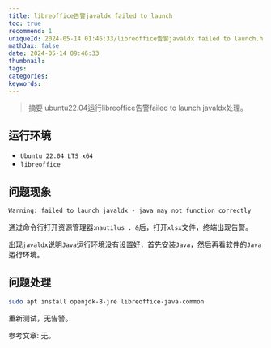 ```yaml
---
title: libreoffice告警javaldx failed to launch
toc: true
recommend: 1
uniqueId: 2024-05-14 01:46:33/libreoffice告警javaldx failed to launch.html
mathJax: false
date: 2024-05-14 09:46:33
thumbnail:
tags:
categories:
keywords:
---
```

> 摘要
ubuntu22.04运行libreoffice告警failed to launch javaldx处理。
<!-- more -->

## 运行环境

- `Ubuntu 22.04 LTS x64`
- `libreoffice`

## 问题现象

```txt
Warning: failed to launch javaldx - java may not function correctly
```
通过命令行打开资源管理器:`nautilus . &`后，打开`xlsx`文件，终端出现告警。

出现`javaldx`说明`Java`运行环境没有设置好，首先安装`Java`，然后再看软件的`Java`运行环境。

## 问题处理

```bash
sudo apt install openjdk-8-jre libreoffice-java-common
```

重新测试，无告警。

参考文章:
无。
